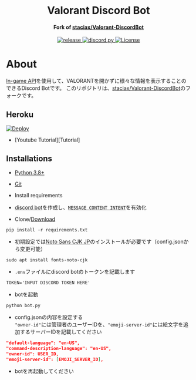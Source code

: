 <h1 align="center">
  <br>
  <a href="https://github.com/staciax/ValorantStoreChecker-discord-bot"></a>
  <br>
  Valorant Discord Bot
  <br>
</h1>

<h4 align="center">Fork of <a href="https://github.com/staciax/Valorant-DiscordBot">staciax/Valorant-DiscordBot</a></h4>

<p align="center">
  <a href="https://github.com/shumm7/Valorant-DiscordBot">
     <img src="https://img.shields.io/github/v/release/shumm7/Valorant-DiscordBot" alt="release">
  </a>
  <a href="https://github.com/Rapptz/discord.py/">
     <img src="https://img.shields.io/badge/discord-py-blue.svg" alt="discord.py">
  </a>
 <a href="https://github.com/shumm7/Valorant-DiscordBot/blob/master/LICENSE">
     <img src="https://img.shields.io/github/license/shumm7/Valorant-DiscordBot" alt="License">
  </a>
</p>

# About
[In-game API](https://github.com/HeyM1ke/ValorantClientAPI)を使用して、VALORANTを開かずに様々な情報を表示することのできるDiscord Botです。
このリポジトリは、[staciax/Valorant-DiscordBot](https://github.com/staciax/Valorant-DiscordBot)のフォークです。

## Heroku
[![Deploy](https://www.herokucdn.com/deploy/button.svg)](https://heroku.com/deploy)
- [Youtube Tutorial][Tutorial]

## Installations

* [Python 3.8+](https://www.python.org/downloads/)

* [Git](https://git-scm.com/downloads)

* Install requirements

* [discord bot](https://discord.com/developers/applications)を作成し、[`MESSAGE CONTENT INTENT`](https://i.imgur.com/TiiaYR9.png)を有効化

* Clone/[Download](https://github.com/staciax/ValorantStoreChecker-discord-bot/archive/refs/heads/master.zip)

```
pip install -r requirements.txt
```

* 初期設定では[Noto Sans CJK JP](https://fonts.google.com/noto/specimen/Noto+Sans+JP)のインストールが必要です（config.jsonから変更可能）

```
sudo apt install fonts-noto-cjk
```

* `.env`ファイルにdiscord botのトークンを記載します
```
TOKEN='INPUT DISCORD TOKEN HERE'
```
* botを起動
```
python bot.py
```
* config.jsonの内容を設定する<br>`"owner-id"`には管理者のユーザーIDを、`"emoji-server-id"`には絵文字を追加するサーバーIDを記載してください
```json
"default-language": "en-US",
"command-description-language": "en-US",
"owner-id": USER_ID,
"emoji-server-id": [EMOJI_SERVER_ID],
```
* botを再起動してください
